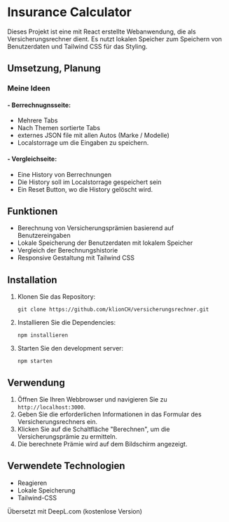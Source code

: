 # Insurance Calculator

Dieses Projekt ist eine mit React erstellte Webanwendung, die als Versicherungsrechner dient. Es nutzt lokalen Speicher zum Speichern von Benutzerdaten und Tailwind CSS für das Styling.

## Umsetzung, Planung
### Meine Ideen
#### - Berrechnugnsseite:
- Mehrere Tabs
- Nach Themen sortierte Tabs
- externes JSON file mit allen Autos (Marke / Modelle)
- Localstorrage um die Eingaben zu speichern.

#### - Vergleichseite:
- Eine History von Berrechnungen
- Die History soll im Localstorrage gespeichert sein
- Ein Reset Button, wo die History gelöscht wird.



## Funktionen

- Berechnung von Versicherungsprämien basierend auf Benutzereingaben
- Lokale Speicherung der Benutzerdaten mit lokalem Speicher
- Vergleich der Berechnungshistorie
- Responsive Gestaltung mit Tailwind CSS

## Installation

1. Klonen Sie das Repository:

    ```
    git clone https://github.com/klionCH/versicherungsrechner.git
    ```


2. Installieren Sie die Dependencies:

    ```
    npm installieren
    ```

4. Starten Sie den development server:

    ```
    npm starten
    ```

## Verwendung

1. Öffnen Sie Ihren Webbrowser und navigieren Sie zu `http://localhost:3000`.
2. Geben Sie die erforderlichen Informationen in das Formular des Versicherungsrechners ein.
3. Klicken Sie auf die Schaltfläche "Berechnen", um die Versicherungsprämie zu ermitteln.
4. Die berechnete Prämie wird auf dem Bildschirm angezeigt.

## Verwendete Technologien

- Reagieren
- Lokale Speicherung
- Tailwind-CSS

Übersetzt mit DeepL.com (kostenlose Version)
